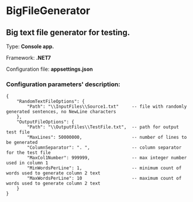 # BigFileGenerator
## Big text file generator for testing.

Type: **Console app.**

Framework: **.NET7**

Configuration file: **appsettings.json**

### Configuration parameters' description:

```
{
    "RandomTextFileOptions": {
        "Path": "\\InputFiles\\Source1.txt"     -- file with randomly generated sentences, no NewLine characters 
    },
    "OutputFileOptions": {
        "Path": "\\OutputFiles\\TestFile.txt",  -- path for output test file 
        "MaxLines": 50000000,                   -- number of lines to be generated
        "ColumnSeparator": ". ",                -- column separator for the test file
        "MaxCol1Number": 999999,                -- max integer number used in column 1 
        "MinWordsPerLine": 1,                   -- minimum count of words used to generate column 2 text
        "MaxWordsPerLine": 10                   -- maximum count of words used to generate column 2 text
    }
}
```
